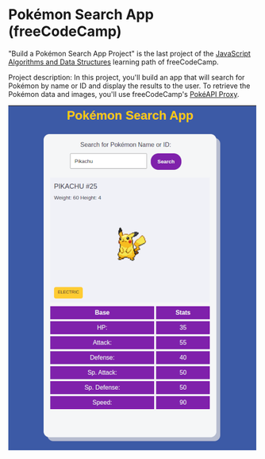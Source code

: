 # Pokémon Search App (freeCodeCamp)

"Build a Pokémon Search App Project" is the last project of the 
[JavaScript Algorithms and Data Structures](https://www.freecodecamp.org/learn/javascript-algorithms-and-data-structures-v8/) learning path of freeCodeCamp.

Project description: In this project, you'll build an app that will search for Pokémon by name or ID and display the results to the user.
To retrieve the Pokémon data and images, you'll use freeCodeCamp's [PokéAPI Proxy](https://pokeapi-proxy.freecodecamp.rocks/).

![](https://github.com/ningia92/pokemon-app/blob/main/pokemon-app.png)
